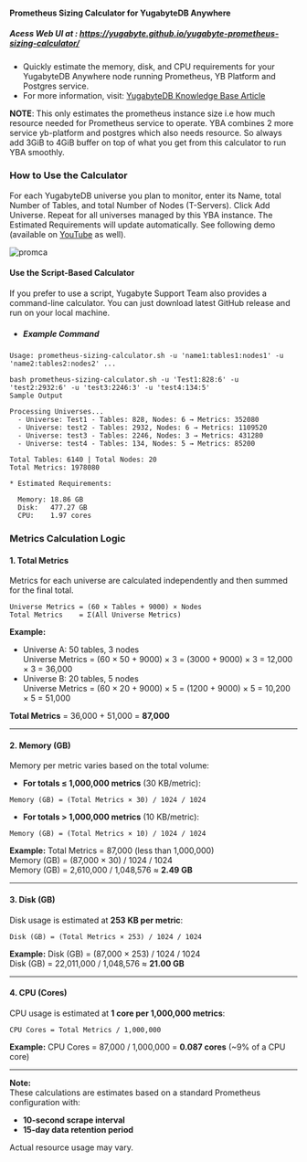 #### Prometheus Sizing Calculator for YugabyteDB Anywhere
##### Acess Web UI at : https://yugabyte.github.io/yugabyte-prometheus-sizing-calculator/
- Quickly estimate the memory, disk, and CPU requirements for your YugabyteDB Anywhere node running Prometheus, YB Platform and Postgres service.
- For more information, visit: [YugabyteDB Knowledge Base Article](https://support.yugabyte.com/hc/en-us/articles/38092646336909-How-to-Estimate-Prometheus-Resource-Requirements-for-YugabyteDB-Anywhere)

**NOTE**: This only estimates the prometheus instance size i.e how much resource needed for Prometheus service to operate. YBA combines 2 more service yb-platform and postgres which also needs resource. So always add 3GiB to 4GiB buffer on top of what you get from this calculator to run YBA smoothly.

### How to Use the Calculator

For each YugabyteDB universe you plan to monitor, enter its Name, total Number of Tables, and total Number of Nodes (T-Servers).
Click Add Universe.
Repeat for all universes managed by this YBA instance. The Estimated Requirements will update automatically. See following demo (available on [YouTube](https://youtu.be/84Rr90qGiEc) as well). 


![promca](https://github.com/user-attachments/assets/f8ebb7ce-ddbf-4226-82dd-ccbc5888755d)

#### Use the Script-Based Calculator
If you prefer to use a script, Yugabyte Support Team also provides a command-line calculator. You can just download latest GitHub release and run on your local machine. 

- ##### Example Command

```
Usage: prometheus-sizing-calculator.sh -u 'name1:tables1:nodes1' -u 'name2:tables2:nodes2' ...

bash prometheus-sizing-calculator.sh -u 'Test1:828:6' -u 'test2:2932:6' -u 'test3:2246:3' -u 'test4:134:5'
Sample Output

Processing Universes...
  - Universe: Test1 - Tables: 828, Nodes: 6 → Metrics: 352080
  - Universe: test2 - Tables: 2932, Nodes: 6 → Metrics: 1109520
  - Universe: test3 - Tables: 2246, Nodes: 3 → Metrics: 431280
  - Universe: test4 - Tables: 134, Nodes: 5 → Metrics: 85200

Total Tables: 6140 | Total Nodes: 20
Total Metrics: 1978080

* Estimated Requirements:

  Memory: 18.86 GB
  Disk:   477.27 GB
  CPU:    1.97 cores
```

### Metrics Calculation Logic

#### 1. Total Metrics

Metrics for each universe are calculated independently and then summed for the final total.

```
Universe Metrics = (60 × Tables + 9000) × Nodes
Total Metrics    = Σ(All Universe Metrics)
```

**Example:**
- Universe A: 50 tables, 3 nodes  
  Universe Metrics = (60 × 50 + 9000) × 3 = (3000 + 9000) × 3 = 12,000 × 3 = 36,000
- Universe B: 20 tables, 5 nodes  
  Universe Metrics = (60 × 20 + 9000) × 5 = (1200 + 9000) × 5 = 10,200 × 5 = 51,000

**Total Metrics** = 36,000 + 51,000 = **87,000**

---

#### 2. Memory (GB)

Memory per metric varies based on the total volume:

- **For totals ≤ 1,000,000 metrics** (30 KB/metric):

```
Memory (GB) = (Total Metrics × 30) / 1024 / 1024
```

- **For totals > 1,000,000 metrics** (10 KB/metric):

```
Memory (GB) = (Total Metrics × 10) / 1024 / 1024
```

**Example:**
Total Metrics = 87,000 (less than 1,000,000)  
Memory (GB) = (87,000 × 30) / 1024 / 1024  
Memory (GB) = 2,610,000 / 1,048,576 ≈ **2.49 GB**

---

#### 3. Disk (GB)

Disk usage is estimated at **253 KB per metric**:

```
Disk (GB) = (Total Metrics × 253) / 1024 / 1024
```

**Example:**
Disk (GB) = (87,000 × 253) / 1024 / 1024  
Disk (GB) = 22,011,000 / 1,048,576 ≈ **21.00 GB**

---

#### 4. CPU (Cores)

CPU usage is estimated at **1 core per 1,000,000 metrics**:

```
CPU Cores = Total Metrics / 1,000,000
```

**Example:**
CPU Cores = 87,000 / 1,000,000 = **0.087 cores** (~9% of a CPU core)

---

**Note:**  
These calculations are estimates based on a standard Prometheus configuration with:
- **10-second scrape interval**
- **15-day data retention period**

Actual resource usage may vary.
